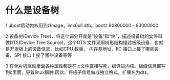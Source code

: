 #  什么是设备树

1 uboot启动内核用到zImage，imx6ull.dtb。bootz 80800000 - 83000000.

2 设备树(Device Tree)，将这个词分开就是“设备”和“树”，描述设备树的文件叫做DTS(Device Tree Source)，这个DTS 文件采用树形结构描述板级设备，也就是开发板上的设备信息，比如CPU 数量、 内存基地址、IIC 接口上接了哪些设备、SPI 接口上接了哪些设备等等

3 在单片机驱动里面各种属性都是在.c文件直接写死，编译进内核。板级信息都写到c里面，导致linux臃肿.因此，将板子信息做成独立格式，扩展名为dts。



